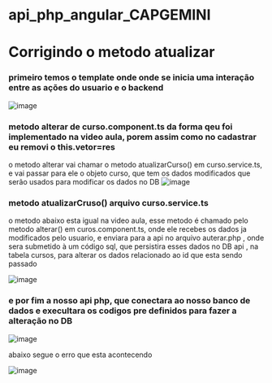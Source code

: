 # api_php_angular_CAPGEMINI
# Corrigindo o metodo atualizar 

### primeiro temos o template onde onde se inicia uma interação entre as ações do usuario e o backend

![image](https://github.com/Jairo-GitHub-Principal/api_php_angular_CAPGEMINI/assets/106206316/5c184d8b-35d5-410a-a9a0-0535559c7354)
  
  
  
  ### metodo alterar de curso.component.ts da forma qeu foi implementado na video aula, porem assim como no cadastrar eu removi o this.vetor=res
  
  o metodo alterar vai chamar o metodo atualizarCurso() em curso.service.ts, e vai passar para ele o objeto curso, que tem os dados modificados que serão usados para modificar os dados no DB
  ![image](https://github.com/Jairo-GitHub-Principal/api_php_angular_CAPGEMINI/assets/106206316/475a13e4-a213-4f7b-851e-929dd3d174ff)
  
  ### metodo atualizarCruso() arquivo curso.service.ts
  o metodo abaixo esta igual na video aula, esse metodo é chamado pelo metodo alterar() em curos.component.ts, onde ele recebes os dados 
  ja modificados pelo usuario, e enviara para a api no arquivo auterar.php , onde sera submetido à um código sql, que persistira esses dados no DB api , na tabela cursos, para alterar os dados relacionado ao id que esta sendo passado
  
  ![image](https://github.com/Jairo-GitHub-Principal/api_php_angular_CAPGEMINI/assets/106206316/5aaa4aa0-778d-49df-bb74-ad63223db4fe)

  ### e por fim a nosso api php, que conectara ao nosso banco de dados e execultara  os codigos pre definidos para fazer a alteração no DB
  
  ![image](https://github.com/Jairo-GitHub-Principal/api_php_angular_CAPGEMINI/assets/106206316/bd3535d7-dbb7-4b7c-a4d2-b7b5ee6d95b7)

abaixo segue o erro que esta acontecendo 

![image](https://github.com/Jairo-GitHub-Principal/api_php_angular_CAPGEMINI/assets/106206316/b0ed3eeb-c35e-4e60-b9aa-de699077de76)

  
  
  
